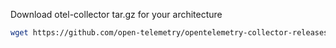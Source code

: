 Download otel-collector tar.gz for your architecture

```bash
wget https://github.com/open-telemetry/opentelemetry-collector-releases/releases/download/v/otelcol-contrib__darwin_amd64.tar.gz
```